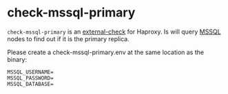 # check-mssql-primary

`check-mssql-primary` is an [external-check][1] for Haproxy. Is will query [MSSQL][2] nodes to find out if it is the primary replica.

Please create a check-mssql-primary.env at the same location as the binary:

```env
MSSQL_USERNAME=
MSSQL_PASSWORD=
MSSQL_DATABASE=
```

[1]: https://docs.haproxy.org/3.0/configuration.html#external-check%20command
[2]: https://learn.microsoft.com/en-us/sql/relational-databases/system-functions/sys-fn-hadr-is-primary-replica-transact-sql?view=sql-server-ver16